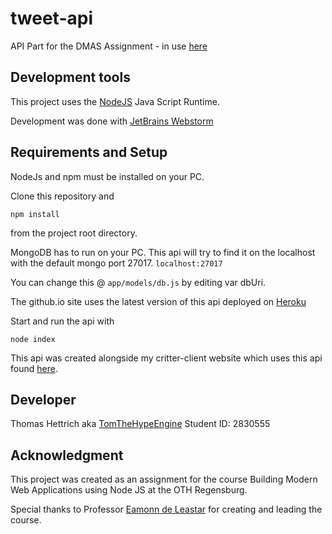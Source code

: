 # tweet-api
API Part for the DMAS Assignment - in use [here](https://tomthehypeengine.github.io/critter-client/)

## Development tools
This project uses the [NodeJS](www.nodejs.org) Java Script Runtime.

Development was done with [JetBrains Webstorm](https://www.jetbrains.com/webstorm/)

## Requirements and Setup
NodeJs and npm must be installed on your PC.

Clone this repository and 

`npm install`

from the project root directory.

MongoDB has to run on your PC. This api will try to find it on the localhost with the default mongo port 27017.
`localhost:27017` 

You can change this @ `app/models/db.js` by editing var dbUri.

The github.io site uses the latest version of this api deployed on [Heroku](https://www.heroku.com/)

Start and run the api with

`node index`

This api was created alongside my critter-client website which uses this api found 
[here](https://github.com/TomTheHypeEngine/critter-client).

## Developer
Thomas Hettrich aka [TomTheHypeEngine](https://github.com/TomTheHypeEngine) Student ID: 2830555

## Acknowledgment
This project was created as an assignment for the course Building Modern Web Applications 
using Node JS at the OTH Regensburg.

Special thanks to Professor [Eamonn de Leastar](https://github.com/edeleastar/) for creating and leading the course.

